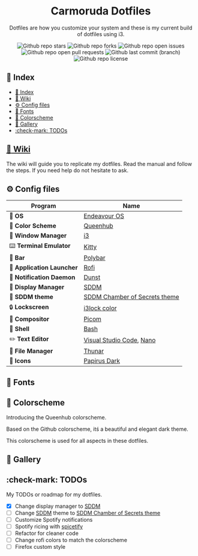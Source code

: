<h1 align="center">
  Carmoruda Dotfiles
 </h1>

<p align="center">
  Dotfiles are how you customize your system and these is my current build of dotfiles using i3.
</p>

<div align="center">
  <img alt="Github repo stars" src="https://img.shields.io/github/stars/carmoruda/dotfiles?color=db6d28&labelColor=202328&style=for-the-badge">
  <img alt="Github repo forks" src="https://img.shields.io/github/forks/carmoruda/dotfiles?color=388bfd&labelColor=202328&style=for-the-badge">
  <img alt="Github repo open issues" src="https://img.shields.io/github/issues/carmoruda/dotfiles?color=f85149&labelColor=202328&style=for-the-badge">
  <img alt="Github repo open pull requests" src="https://img.shields.io/github/issues-pr/carmoruda/dotfiles?color=a371f7&labelColor=202328&style=for-the-badge">
  <img alt="Github last commit (branch)" src="https://img.shields.io/github/last-commit/carmoruda/dotfiles/main?color=2ea043&labelColor=202328&label=Last Update%3F&style=for-the-badge">
  <img alt="Github repo license" src="https://img.shields.io/github/license/carmoruda/dotfiles?color=15121C&labelColor=202328&style=for-the-badge">
</div>

## :satellite: Index

- [:satellite: Index](#satellite-index)
- [:notebook_with_decorative_cover: Wiki](#notebook_with_decorative_cover-wiki)
- [:gear: Config files](#gear-config-files)
- [:memo: Fonts](#memo-fonts)
- [:art: Colorscheme](#art-colorscheme)
- [:wave: Gallery](#wave-gallery)
- [:check-mark: TODOs](#check-mark-todos)

## [:notebook_with_decorative_cover: Wiki](https://github.com/Carmoruda/dotfiles/wiki)

The wiki will guide you to replicate my dotfiles. Read the manual and follow the steps. If you need help do not hesitate to ask.

## :gear: Config files

| Program                                | Name                                                                                            |
| -------------------------------------- | ----------------------------------------------------------------------------------------------- |
| :penguin: **OS**                       | [Endeavour OS](https://endeavouros.com/)                                                        |
| :art: **Color Scheme**                 | [Queenhub](#art-colorscheme)                                                                    |
| :rocket: **Window Manager**            | [i3](https://github.com/i3/i3)                                                                  |
| :keyboard: **Terminal Emulator**       | [Kitty](https://github.com/kovidgoyal/kitty)                                                    |
| :construction: **Bar**                 | [Polybar](https://github.com/polybar/polybar)                                                   |
| :floppy_disk: **Application Launcher** | [Rofi](https://github.com/davatorium/rofi)                                                      |
| :mega: **Notification Daemon**         | [Dunst](https://github.com/dunst-project/dunst)                                                 |
| :key: **Display Manager**              | [SDDM](https://github.com/sddm/sddm)                                                            |
| :lipstick: **SDDM theme**              | [SDDM Chamber of Secrets theme](https://github.com/Carmoruda/sddm-hogwarts-themes)              |
| :lock: **Lockscreen**                  | [i3lock color](https://github.com/Raymo111/i3lock-color)                                        |
| :telescope: **Compositor**             | [Picom](https://github.com/yshui/picom)                                                         |
| :shell: **Shell**                      | [Bash](https://www.gnu.org/software/bash/)                                                      |
| :pencil2: **Text Editor**              | [Visual Studio Code](https://github.com/Microsoft/vscode), [Nano](https://www.nano-editor.org/) |
| :file_folder: **File Manager**         | [Thunar](https://gitlab.xfce.org/xfce/thunar)                                                   |
| :crystal_ball: **Icons**               | [Papirus Dark](https://github.com/PapirusDevelopmentTeam/papirus-icon-theme)                    |

## :memo: Fonts

## :art: Colorscheme

Introducing the Queenhub colorscheme.

Based on the Github colorscheme, itś a beautiful and elegant dark theme.

This colorscheme is used for all aspects in these dotfiles.

## :wave: Gallery

## :check-mark: TODOs

My TODOs or roadmap for my dotfiles.

- [x] Change display manager to [SDDM](https://github.com/sddm/sddm)
- [ ] Change [SDDM](https://github.com/sddm/sddm) theme to [SDDM Chamber of Secrets theme](https://github.com/Carmoruda/sddm-hogwarts-themes)
- [ ] Customize Spotify notifications
- [ ] Spotify ricing with [spicetify](https://github.com/spicetify/spicetify-cli)
- [ ] Refactor for cleaner code
- [ ] Change rofi colors to match the colorscheme
- [ ] Firefox custom style
